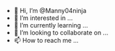 - 👋 Hi, I’m @Manny04ninja
- 👀 I’m interested in ...
- 🌱 I’m currently learning ...
- 💞️ I’m looking to collaborate on ...
- 📫 How to reach me ...

<!---
Manny04ninja/Manny04ninja is a ✨ special ✨ repository because its `README.md` (this file) appears on your GitHub profile.
You can click the Preview link to take a look at your changes.
--->
